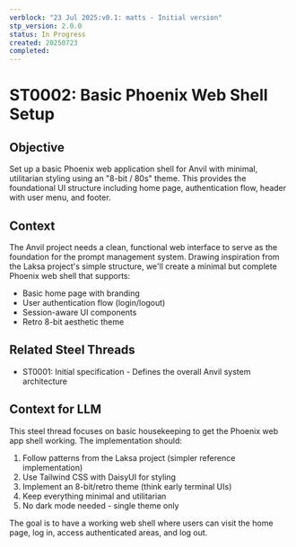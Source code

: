 ```yaml
---
verblock: "23 Jul 2025:v0.1: matts - Initial version"
stp_version: 2.0.0
status: In Progress
created: 20250723
completed: 
---
```

# ST0002: Basic Phoenix Web Shell Setup

## Objective

Set up a basic Phoenix web application shell for Anvil with minimal, utilitarian styling using an "8-bit / 80s" theme. This provides the foundational UI structure including home page, authentication flow, header with user menu, and footer.

## Context

The Anvil project needs a clean, functional web interface to serve as the foundation for the prompt management system. Drawing inspiration from the Laksa project's simple structure, we'll create a minimal but complete Phoenix web shell that supports:

- Basic home page with branding
- User authentication flow (login/logout)
- Session-aware UI components
- Retro 8-bit aesthetic theme

## Related Steel Threads

- ST0001: Initial specification - Defines the overall Anvil system architecture

## Context for LLM

This steel thread focuses on basic housekeeping to get the Phoenix web app shell working. The implementation should:

1. Follow patterns from the Laksa project (simpler reference implementation)
2. Use Tailwind CSS with DaisyUI for styling
3. Implement an 8-bit/retro theme (think early terminal UIs)
4. Keep everything minimal and utilitarian
5. No dark mode needed - single theme only

The goal is to have a working web shell where users can visit the home page, log in, access authenticated areas, and log out.
